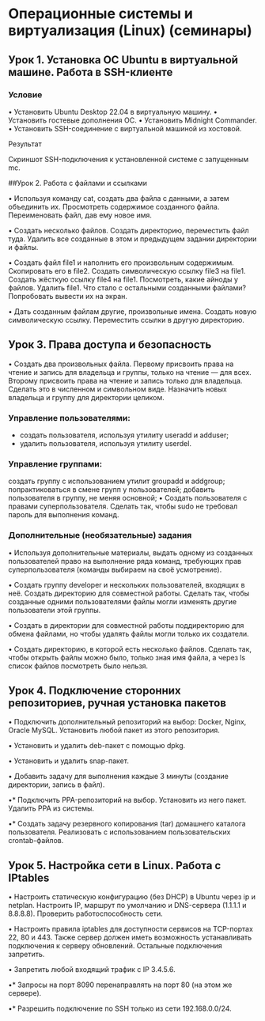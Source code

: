 # Операционные системы и виртуализация (Linux) (семинары)

## Урок 1. Установка ОС Ubuntu в виртуальной машине. Работа в SSH-клиенте

### Условие

• Установить Ubuntu Desktop 22.04 в виртуальную машину.
• Установить гостевые дополнения ОС.
• Установить Midnight Commander.
• Установить SSH-соединение с виртуальной машиной из хостовой.

Результат

Скриншот SSH-подключения к установленной системе с запущенным mc.


##Урок 2. Работа с файлами и ссылками

• Используя команду cat, создать два файла с данными, а затем объединить их.
Просмотреть содержимое созданного файла.
Переименовать файл, дав ему новое имя.

• Создать несколько файлов.
Создать директорию, переместить файл туда.
Удалить все созданные в этом и предыдущем задании директории и файлы.

• Создать файл file1 и наполнить его произвольным содержимым.
Скопировать его в file2.
Создать символическую ссылку file3 на file1.
Создать жёсткую ссылку file4 на file1.
Посмотреть, какие айноды у файлов.
Удалить file1.
Что стало с остальными созданными файлами?
Попробовать вывести их на экран.

• Дать созданным файлам другие, произвольные имена.
Создать новую символическую ссылку.
Переместить ссылки в другую директорию.


## Урок 3. Права доступа и безопасность

• Создать два произвольных файла.
Первому присвоить права на чтение и запись для владельца и группы, только на чтение — для всех.
Второму присвоить права на чтение и запись только для владельца. Сделать это в численном и символьном виде.
Назначить новых владельца и группу для директории целиком.

### Управление пользователями:
* создать пользователя, используя утилиту useradd и adduser;
* удалить пользователя, используя утилиту userdel.

### Управление группами:

создать группу с использованием утилит groupadd и addgroup;
попрактиковаться в смене групп у пользователей;
добавить пользователя в группу, не меняя основной;
• Создать пользователя с правами суперпользователя. Сделать так, чтобы sudo не требовал пароль для выполнения команд.

### Дополнительные (необязательные) задания

• Используя дополнительные материалы, выдать одному из созданных пользователей право на выполнение ряда команд, требующих прав суперпользователя (команды выбираем на своё усмотрение).

• Создать группу developer и нескольких пользователей, входящих в неё.
Создать директорию для совместной работы.
Сделать так, чтобы созданные одними пользователями файлы могли изменять другие пользователи этой группы.

• Создать в директории для совместной работы поддиректорию для обмена файлами, но чтобы удалять файлы могли только их создатели.

• Создать директорию, в которой есть несколько файлов.
Сделать так, чтобы открыть файлы можно было, только зная имя файла, а через ls список файлов посмотреть было нельзя.


## Урок 4. Подключение сторонних репозиториев, ручная установка пакетов

• Подключить дополнительный репозиторий на выбор: Docker, Nginx, Oracle MySQL. Установить любой пакет из этого репозитория.

• Установить и удалить deb-пакет с помощью dpkg.

• Установить и удалить snap-пакет.

• Добавить задачу для выполнения каждые 3 минуты (создание директории, запись в файл).

•* Подключить PPA-репозиторий на выбор. Установить из него пакет. Удалить PPA из системы.

•* Создать задачу резервного копирования (tar) домашнего каталога пользователя. Реализовать с использованием пользовательских crontab-файлов.


## Урок 5. Настройка сети в Linux. Работа с IPtables


• Настроить статическую конфигурацию (без DHCP) в Ubuntu через ip и netplan.
Настроить IP, маршрут по умолчанию и DNS-сервера (1.1.1.1 и 8.8.8.8).
Проверить работоспособность сети.

• Настроить правила iptables для доступности сервисов на TCP-портах 22, 80 и 443.
Также сервер должен иметь возможность устанавливать подключения к серверу обновлений.
Остальные подключения запретить.

• Запретить любой входящий трафик с IP 3.4.5.6.

•* Запросы на порт 8090 перенаправлять на порт 80 (на этом же сервере).

•* Разрешить подключение по SSH только из сети 192.168.0.0/24.